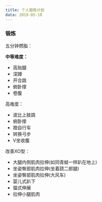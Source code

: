 ```yaml
---
title: 个人锻炼计划
data: 2019-05-10
---
```




### 锻炼

五分钟燃脂：

**中等难度：**

- 高抬腿
- 深蹲
- 开合跳
- 俯卧撑
- 卷腹

高难度：

- 波比上肢跳
- 俯卧撑
- 蹬自行车
- 转换弓步
- V坐收腹

改善XO型：

- 大腿内侧肌肉拉伸(如同青蛙一样趴在地上)
- 坐姿臀部肌肉拉伸(坐着跷二郎腿)
- 坐姿臀部肌肉拉伸(大风车)
- 婴儿式趴下
- 猫式伸展
- 拉伸小腿肌肉